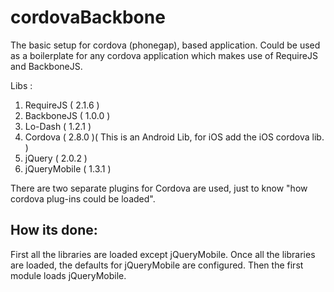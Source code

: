 cordovaBackbone
===============

The basic setup for cordova (phonegap), based application. Could be used as a boilerplate for any cordova application which makes use of RequireJS and BackboneJS.

Libs :
1. RequireJS ( 2.1.6 )
2. BackboneJS ( 1.0.0 )
3. Lo-Dash ( 1.2.1 )
4. Cordova ( 2.8.0 )( This is an Android Lib, for iOS add the iOS cordova lib. )
5. jQuery ( 2.0.2 )
6. jQueryMobile ( 1.3.1 )

There are two separate plugins for Cordova are used, just to know "how cordova plug-ins could be loaded".

How its done:
---------------

First all the libraries are loaded except jQueryMobile. Once all the libraries are loaded, the defaults for jQueryMobile are configured. Then the first module loads jQueryMobile.